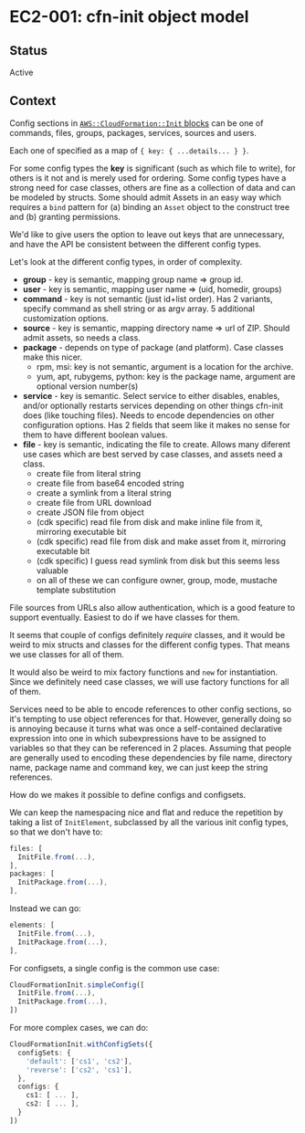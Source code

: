 EC2-001: cfn-init object model
==============================

Status
------

Active

Context
-------

Config sections in [`AWS::CloudFormation::Init`
blocks](https://docs.aws.amazon.com/AWSCloudFormation/latest/UserGuide/aws-resource-init.html)
can be one of commands, files, groups, packages, services, sources and users.

Each one of specified as a map of `{ key: { ...details... } }`.

For some config types the **key** is significant (such as which file to
write), for others is it not and is merely used for ordering. Some config
types have a strong need for case classes, others are fine as a collection
of data and can be modeled by structs. Some should admit Assets
in an easy way which requires a `bind` pattern for (a) binding an `Asset` object
to the construct tree and (b) granting permissions.

We'd like to give users the option to leave out keys that are unnecessary,
and have the API be consistent between the different config types.

Let's look at the different config types, in order of complexity.

* **group** - key is semantic, mapping group name => group id.
* **user** - key is semantic, mapping user name => (uid, homedir, groups)
* **command** - key is not semantic (just id+list order). Has 2 variants, specify
  command as shell string or as argv array. 5 additional customization
  options.
* **source** - key is semantic, mapping directory name => url of ZIP. Should admit assets,
  so needs a class.
* **package** - depends on type of package (and platform). Case classes make this nicer.
  - rpm, msi: key is not semantic, argument is a location for the archive.
  - yum, apt, rubygems, python: key is the package name, argument are optional version number(s)
* **service** - key is semantic. Select service to either disables, enables, and/or optionally restarts services depending
  on other things cfn-init does (like touching files). Needs to encode dependencies on other configuration options.
  Has 2 fields that seem like it makes no sense for them to have different boolean values.
* **file** - key is semantic, indicating the file to create. Allows many diferent use cases which are
  best served by case classes, and assets need a class.
  - create file from literal string
  - create file from base64 encoded string
  - create a symlink from a literal string
  - create file from URL download
  - create JSON file from object
  - (cdk specific) read file from disk and make inline file from it, mirroring executable bit
  - (cdk specific) read file from disk and make asset from it, mirroring executable bit
  - (cdk specific) I guess read symlink from disk but this seems less valuable
  - on all of these we can configure owner, group, mode, mustache template substitution

File sources from URLs also allow authentication, which is a good feature to support eventually.
Easiest to do if we have classes for them.

It seems that couple of configs definitely *require* classes, and it would be weird to mix
structs and classes for the different config types. That means we use classes for all of them.

It would also be weird to mix factory functions and `new` for instantiation. Since we definitely
need case classes, we will use factory functions for all of them.

Services need to be able to encode references to other config sections, so it's tempting to use
object references for that. However, generally doing so is annoying because it turns what was once
a self-contained declarative expression into one in which subexpressions have to be assigned to variables
so that they can be referenced in 2 places. Assuming that people are generally used to encoding these
dependencies by file name, directory name, package name and command key, we can just keep the string
references.

How do we makes it possible to define configs and configsets.

We can keep the namespacing nice and flat and reduce the repetition by taking a list of `InitElement`,
subclassed by all the various init config types, so that we don't have to:

```ts
files: [
  InitFile.from(...),
],
packages: [
  InitPackage.from(...),
],
```

Instead we can go:

```ts
elements: [
  InitFile.from(...),
  InitPackage.from(...),
],
```

For configsets, a single config is the common use case:

```ts
CloudFormationInit.simpleConfig([
  InitFile.from(...),
  InitPackage.from(...),
])
```

For more complex cases, we can do:

```ts
CloudFormationInit.withConfigSets({
  configSets: {
    'default': ['cs1', 'cs2'],
    'reverse': ['cs2', 'cs1'],
  },
  configs: {
    cs1: [ ... ],
    cs2: [ ... ],
  }
])
```